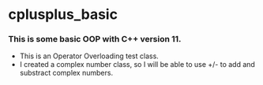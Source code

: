 # cplusplus_basic
### This is some basic OOP with C++ version 11.<br>
- This is an Operator Overloading test class.
- I created a complex number class, so I will be able to use +/- to add and substract complex numbers.

